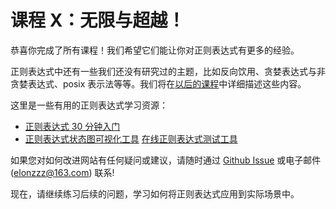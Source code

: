 # 课程 X：无限与超越！

恭喜你完成了所有课程！我们希望它们能让你对正则表达式有更多的经验。

正则表达式中还有一些我们还没有研究过的主题，比如反向饮用、贪婪表达式与非贪婪表达式、posix 表示法等等。我们将在[以后的课程](back_referencing.html)中详细描述这些内容。

这里是一些有用的正则表达式学习资源：
* [正则表达式 30 分钟入门](https://deerchao.cn/tutorials/regex/regex.htm)
* [正则表达式状态图可视化工具](https://regexper.com/)
  [在线正则表达式测试工具](https://deerchao.cn/tools/wegester/)

如果您对如何改进网站有任何疑问或建议，请随时通过 [Github Issue](https://github.com/imageslr/regexone-cn/issues) 或电子邮件 ([elonzzz@163.com](mailto://elonzzz@163.com)) 联系!

现在，请继续练习后续的问题，学习如何将正则表达式应用到实际场景中。
